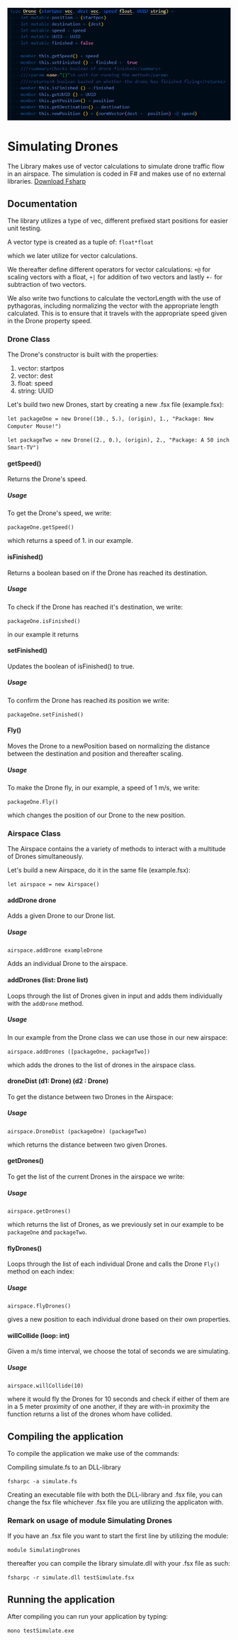 ![DroneTrafficFlow](/DRONE.png)
# Simulating Drones
The Library makes use of vector calculations to simulate drone traffic flow in an airspace. The simulation is coded in F# and makes use of no external libraries.
[Download Fsharp](https://docs.microsoft.com/en-us/dotnet/fsharp/get-started/install-fsharp
)

## Documentation
The library utilizes a type of vec, different prefixed start positions for easier unit testing.

A vector type is created as a tuple of:
```float*float```

which we later utilize for vector calculations.

We thereafter define different operators for vector calculations: ```+@``` for scaling vectors with a float, ```+|``` for addition of two vectors and lastly ```+-``` for subtraction of two vectors.

We also write two functions to calculate the vectorLength with the use of pythagoras, including normalizing the vector with the appropriate length calculated. This is to ensure that it travels with the appropriate speed given in the Drone property speed.
### Drone Class
The Drone's constructor is built with the properties: 
1. vector: startpos
2. vector: dest
3. float: speed
4. string: UUID

Let's build two new Drones, start by creating a new .fsx file (example.fsx):


```let packageOne = new Drone((10., 5.), (origin), 1., "Package: New Computer Mouse!")```

```let packageTwo = new Drone((2., 0.), (origin), 2., "Package: A 50 inch Smart-TV")```

#### getSpeed()
Returns the Drone's speed.
##### Usage
To get the Drone's speed, we write:

```packageOne.getSpeed()```

which returns a speed of 1. in our example.
#### isFinished()
Returns a boolean based on if the Drone has reached its destination.
##### Usage
To check if the Drone has reached it's destination, we write:

```packageOne.isFinished()```

 in our example it returns 

#### setFinished()
Updates the boolean of isFinished() to true.
##### Usage
To confirm the Drone has reached its position we write:

```packageOne.setFinished()```
#### Fly()
Moves the Drone to a newPosition based on normalizing the distance between the destination and position and thereafter scaling.
##### Usage
To make the Drone fly, in our example, a speed of 1 m/s, we write:

```packageOne.Fly()```

which changes the position of our Drone to the new position.
### Airspace Class
The Airspace contains the a variety of methods to interact with a multitude of Drones simultaneously.

Let's build a new Airspace, do it in the same file (example.fsx):

```let airspace = new Airspace()```

#### addDrone drone
Adds a given Drone to our Drone list.

##### Usage
```airspace.addDrone exampleDrone```

Adds an individual Drone to the airspace.

#### addDrones (list: Drone list)
Loops through the list of Drones given in input and adds them individually with the ```addDrone``` method. 
##### Usage
In our example from the Drone class we can use those in our new airspace:

```airspace.addDrones ([packageOne, packageTwo])```

which adds the drones to the list of drones in the airspace class.

#### droneDist (d1: Drone) (d2 : Drone)
To get the distance between two Drones in the Airspace:

##### Usage
```airspace.DroneDist (packageOne) (packageTwo) ```

which returns the distance between two given Drones.

#### getDrones() 
To get the list of the current Drones in the airspace we write:

##### Usage
```airspace.getDrones()```

which returns the list of Drones, as we previously set in our example to be ```packageOne``` and ```packageTwo```.

#### flyDrones() 
Loops through the list of each individual Drone and calls the Drone ```Fly()``` method on each index:

##### Usage
```airspace.flyDrones()```

gives a new position to each individual drone based on their own properties. 
#### willCollide (loop: int) 
Given a m/s time interval, we choose the total of seconds we are simulating.
##### Usage

```airspace.willCollide(10)```

where it would fly the Drones for 10 seconds and check if either of them are in a 5 meter proximity of one another, if they are with-in proximity the function returns a list of the drones whom have collided.


## Compiling the application
To compile the application we make use of the commands:

Compiling simulate.fs to an DLL-library

```fsharpc -a simulate.fs```

Creating an executable file with both the DLL-library and .fsx file, you can change the fsx file whichever .fsx file you are utilizing the applicaton with.

### Remark on usage of module Simulating Drones
If you have an .fsx file you want to start the first line by utilizing the module: 

```module SimulatingDrones```

thereafter you can compile the library simulate.dll with your .fsx file as such:

```fsharpc -r simulate.dll testSimulate.fsx```
## Running the application
After compiling you can run your application by typing:

```mono testSimulate.exe```
